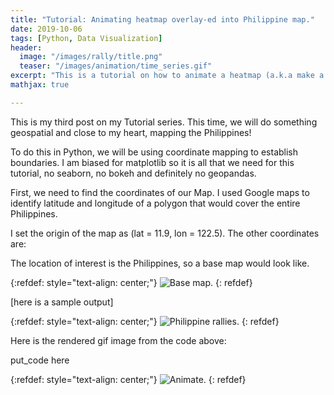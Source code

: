 ```yaml
---
title: "Tutorial: Animating heatmap overlay-ed into Philippine map."
date: 2019-10-06
tags: [Python, Data Visualization]
header:
  image: "/images/rally/title.png"
  teaser: "/images/animation/time_series.gif"
excerpt: "This is a tutorial on how to animate a heatmap (a.k.a make a gif) and overlay it to Philippine base map using Python."
mathjax: true

---
```

<div id="fb-root"></div>
<script async defer src="https://connect.facebook.net/en_US/sdk.js#xfbml=1&version=v3.2"></script>

This is my third post on my Tutorial series. This time, we will do something geospatial and close to my heart, mapping the Philippines!

To do this in Python, we will be using coordinate mapping to establish boundaries. I am biased for matplotlib so it is all that we need for this tutorial, no seaborn, no bokeh and definitely no geopandas.

First, we need to find the coordinates of our Map. I used Google maps to identify latitude and longitude of a polygon that would cover the entire Philippines.

I set the origin of the map as (lat = 11.9, lon = 122.5). The other coordinates are:





The location of interest is the Philippines, so a base map would look like.

{:refdef: style="text-align: center;"}
<img src="{{ site.url }}{{ site.baseurl }}/images/rally/blank_map.png" alt="Base map." class="center">
{: refdef}

[here is a sample output]

{:refdef: style="text-align: center;"}
<img src="{{ site.url }}{{ site.baseurl }}/images/rally/social_movement2.gif" alt="Philippine rallies." class="center">
{: refdef}

<style type="text/css">
.gist {
  margin-left: auto;
  margin-right: auto;
  width: 100% !important;
  height: 100% !important;
}
.gist-data {
    height:100%;
    overflow-y: inherit;
    width: 100%;
    overflow-x: hidden;
}
</style>

<script src="https://gist.github.com/albertyumol/05f4fb0b726ec33971810985d246ceff.js"></script>

Here is the rendered gif image from the code above:

put_code here

{:refdef: style="text-align: center;"}
<img src="{{ site.url }}{{ site.baseurl }}/images/animation/time1.gif" alt="Animate." class="center">
{: refdef}



<script async src="//pagead2.googlesyndication.com/pagead/js/adsbygoogle.js"></script>
<script>
  (adsbygoogle = window.adsbygoogle || []).push({
    google_ad_client: "ca-pub-6410209740119334",
    enable_page_level_ads: true
  });
</script>

<div class="fb-comments" data-href="https://albertyumol.github.io/" data-numposts="5"></div>
